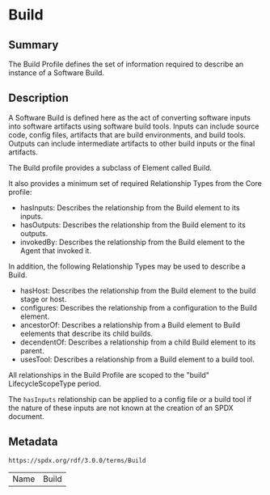 <!-- Automatically generated by spec-parser v2.3.0 on 2024-07-16T15:00:52.540788+00:00 -->
<!-- SPDX-License-Identifier: Community-Spec-1.0 -->

# Build

## Summary

The Build Profile defines the set of information required to describe an
instance of a Software Build.


## Description

A Software Build is defined here as the act of converting software inputs into
software artifacts using software build tools. Inputs can include source code,
config files, artifacts that are build environments, and build tools. Outputs
can include intermediate artifacts to other build inputs or the final
artifacts.

The Build profile provides a subclass of Element called Build.

It also provides a minimum set of required Relationship Types from the Core
profile:

- hasInputs: Describes the relationship from the Build element to its inputs.
- hasOutputs: Describes the relationship from the Build element to its outputs.
- invokedBy: Describes the relationship from the Build element to the Agent
  that invoked it.

In addition, the following Relationship Types may be used to describe a Build.

- hasHost: Describes the relationship from the Build element to the build stage
  or host.
- configures: Describes the relationship from a configuration to the Build
  element.
- ancestorOf: Describes a relationship from a Build element to Build eelements
  that describe its child builds.
- decendentOf: Describes a relationship from a child Build element to its
  parent.
- usesTool: Describes a relationship from a Build element to a build tool.

All relationships in the Build Profile are scoped to the "build"
LifecycleScopeType period.

The `hasInputs` relationship can be applied to a config file or a build tool if
the nature of these inputs are not known at the creation of an SPDX document.


## Metadata

`https://spdx.org/rdf/3.0.0/terms/Build`


| | |
|---|---|
| Name | Build |





